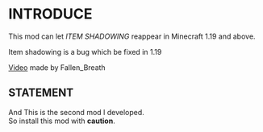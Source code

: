 # INTRODUCE

This mod can let *ITEM SHADOWING* reappear in Minecraft 1.19 and above.

Item shadowing is a bug which be fixed in 1.19

 [Video](https://www.youtube.com/watch?v=mTeYwq7HaEA&t=94s) made by Fallen_Breath

## STATEMENT
And This is the second mod I developed.  
So install this mod with **caution**.